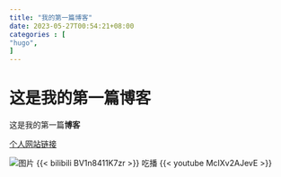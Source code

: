 ```yaml
---
title: "我的第一篇博客"
date: 2023-05-27T00:54:21+08:00
categories : [
"hugo",
]
---
```

# 这是我的第一篇博客

这是我的第一篇**博客**

[个人网站链接](https://alvin.com)

![图片](/img/hugo/panda.jpeg)
{{< bilibili BV1n8411K7zr >}}
吃播
{{< youtube McIXv2AJevE >}}
